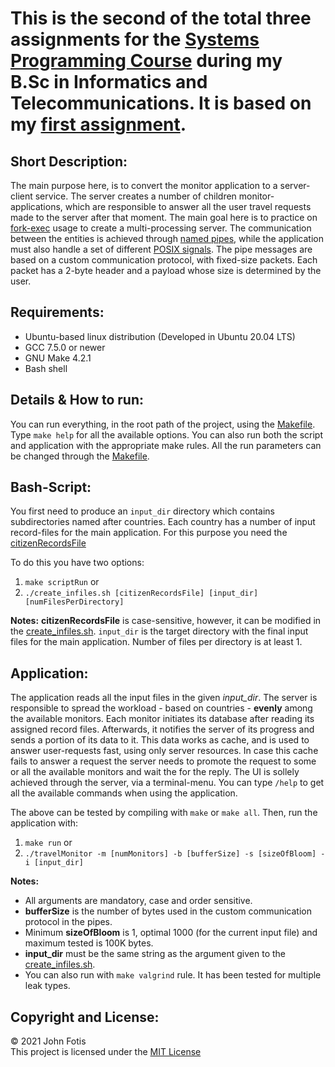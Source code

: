 # This is the second of the total three assignments for the [Systems Programming Course](http://cgi.di.uoa.gr/~antoulas/k24/) during my B.Sc in Informatics and Telecommunications. It is based on my [first assignment](https://github.com/john-fotis/SysPro1).

## Short Description:
The main purpose here, is to convert the monitor application to a server-client service. The server creates a number of children monitor-applications, which are responsible to answer all the user travel requests made to the server after that moment. The main goal here is to practice on [fork-exec](https://en.wikipedia.org/wiki/Fork%E2%80%93exec) usage to create a multi-processing server. The communication between the entities is achieved through [named pipes](https://en.wikipedia.org/wiki/Named_pipe), while the application must also handle a set of different [POSIX signals](https://en.wikipedia.org/wiki/Signal_(IPC)). The pipe messages are based on a custom communication protocol, with fixed-size packets. Each packet has a 2-byte header and a payload whose size is determined by the user.

## Requirements:
- Ubuntu-based linux distribution (Developed in Ubuntu 20.04 LTS)
- GCC 7.5.0 or newer
- GNU Make 4.2.1
- Bash shell

## Details & How to run:
You can run everything, in the root path of the project, using the [Makefile](https://github.com/john-fotis/SysPro2/blob/main/Makefile). Type `make help` for all the available options. You can also run both the script and application with the appropriate make rules. All the run parameters can be changed through the [Makefile](https://github.com/john-fotis/SysPro2/blob/main/Makefile).

## Bash-Script: <br/>
  You first need to produce an `input_dir` directory which contains subdirectories named after countries. Each country has a number of input record-files for the main application. For this purpose you need the [citizenRecordsFile](https://github.com/john-fotis/SysPro2/blob/main/citizenRecordsFile) <br/>
  
  To do this you have two options:
  1) `make scriptRun` or
  2) `./create_infiles.sh [citizenRecordsFile] [input_dir] [numFilesPerDirectory]`

  **Notes:**
  **citizenRecordsFile** is case-sensitive, however, it can be modified in the [create_infiles.sh](https://github.com/john-fotis/SysPro2/blob/main/create_infiles.sh). `input_dir` is the target directory with the final input files for the main application. Number of files per directory is at least 1.

## Application: <br/>
  The application reads all the input files in the given *input_dir*. The server is responsible to spread the workload - based on countries - **evenly** among the available monitors. Each monitor initiates its database after reading its assigned record files. Afterwards, it notifies the server of its progress and sends a portion of its data to it. This data works as cache, and is used to answer user-requests fast, using only server resources. In case this cache fails to answer a request the server needs to promote the request to some or all the available monitors and wait the for the reply. The UI is sollely achieved through the server, via a terminal-menu. You can type `/help` to get all the available commands when using the application. <br/>
 
  The above can be tested by compiling with `make` or `make all`. Then, run the application with:
  1) `make run` or
  2) `./travelMonitor -m [numMonitors] -b [bufferSize] -s [sizeOfBloom] -i [input_dir]`
  
  **Notes:**
  - All arguments are mandatory, case and order sensitive.
  - **bufferSize** is the number of bytes used in the custom communication protocol in the pipes.
  - Minimum **sizeOfBloom** is 1, optimal 1000 (for the current input file) and maximum tested is 100K bytes.
  - **input_dir** must be the same string as the argument given to the [create_infiles.sh](https://github.com/john-fotis/SysPro2/blob/main/create_infiles.sh).
  - You can also run with `make valgrind` rule. It has been tested for multiple leak types.
 
## Copyright and License: <br/>
&copy; 2021 John Fotis <br/>
This project is licensed under the [MIT License](https://github.com/john-fotis/SysPro2/blob/main/LICENSE.md)
